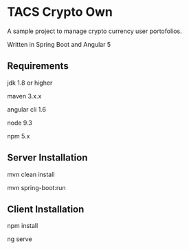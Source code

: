 # TACS Crypto Own
A sample project to manage crypto currency user portofolios.

Written in Spring Boot and Angular 5

## Requirements

jdk 1.8 or higher

maven 3.x.x

angular cli 1.6

node 9.3

npm 5.x

## Server Installation

mvn clean install

mvn spring-boot:run

## Client Installation

npm install

ng serve